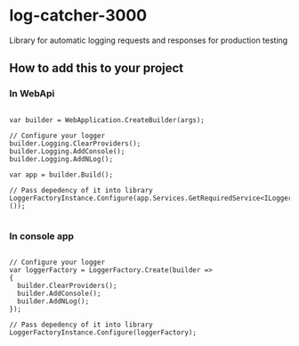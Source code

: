 # log-catcher-3000
Library for automatic logging requests and responses for production testing 


## How to add this to your project
### In WebApi
```

var builder = WebApplication.CreateBuilder(args);

// Configure your logger
builder.Logging.ClearProviders();
builder.Logging.AddConsole();
builder.Logging.AddNLog(); 

var app = builder.Build();

// Pass depedency of it into library
LoggerFactoryInstance.Configure(app.Services.GetRequiredService<ILoggerFactory>());


```

### In console app

```

// Configure your logger
var loggerFactory = LoggerFactory.Create(builder =>
{
  builder.ClearProviders();
  builder.AddConsole();
  builder.AddNLog();
});

// Pass depedency of it into library
LoggerFactoryInstance.Configure(loggerFactory);


```
